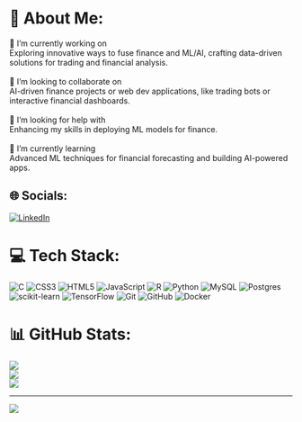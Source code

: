 # 💫 About Me:
🔭 I’m currently working on<br>Exploring innovative ways to fuse finance and ML/AI, crafting data-driven solutions for trading and financial analysis.<br><br>👯 I’m looking to collaborate on<br>AI-driven finance projects or web dev applications, like trading bots or interactive financial dashboards.<br><br>🤝 I’m looking for help with<br>Enhancing my skills in deploying ML models for finance.<br><br>🌱 I’m currently learning<br>Advanced ML techniques for financial forecasting and building AI-powered apps.


## 🌐 Socials:
[![LinkedIn](https://img.shields.io/badge/LinkedIn-%230077B5.svg?logo=linkedin&logoColor=white)](https://linkedin.com/in/https://www.linkedin.com/in/neil-mathew-joseph-renju-3269362a4?lipi=urn%3Ali%3Apage%3Ad_flagship3_profile_view_base_contact_details%3BOD8sfh6ARtK4to%2BlwHrXRw%3D%3D) 

# 💻 Tech Stack:
![C](https://img.shields.io/badge/c-%2300599C.svg?style=for-the-badge&logo=c&logoColor=white) ![CSS3](https://img.shields.io/badge/css3-%231572B6.svg?style=for-the-badge&logo=css3&logoColor=white) ![HTML5](https://img.shields.io/badge/html5-%23E34F26.svg?style=for-the-badge&logo=html5&logoColor=white) ![JavaScript](https://img.shields.io/badge/javascript-%23323330.svg?style=for-the-badge&logo=javascript&logoColor=%23F7DF1E) ![R](https://img.shields.io/badge/r-%23276DC3.svg?style=for-the-badge&logo=r&logoColor=white) ![Python](https://img.shields.io/badge/python-3670A0?style=for-the-badge&logo=python&logoColor=ffdd54) ![MySQL](https://img.shields.io/badge/mysql-4479A1.svg?style=for-the-badge&logo=mysql&logoColor=white) ![Postgres](https://img.shields.io/badge/postgres-%23316192.svg?style=for-the-badge&logo=postgresql&logoColor=white) ![scikit-learn](https://img.shields.io/badge/scikit--learn-%23F7931E.svg?style=for-the-badge&logo=scikit-learn&logoColor=white) ![TensorFlow](https://img.shields.io/badge/TensorFlow-%23FF6F00.svg?style=for-the-badge&logo=TensorFlow&logoColor=white) ![Git](https://img.shields.io/badge/git-%23F05033.svg?style=for-the-badge&logo=git&logoColor=white) ![GitHub](https://img.shields.io/badge/github-%23121011.svg?style=for-the-badge&logo=github&logoColor=white) ![Docker](https://img.shields.io/badge/docker-%230db7ed.svg?style=for-the-badge&logo=docker&logoColor=white)
# 📊 GitHub Stats:
![](https://github-readme-stats.vercel.app/api?username=neilmathewjosephrenju&theme=tokyonight&hide_border=false&include_all_commits=true&count_private=false)<br/>
![](https://nirzak-streak-stats.vercel.app/?user=neilmathewjosephrenju&theme=tokyonight&hide_border=false)<br/>
![](https://github-readme-stats.vercel.app/api/top-langs/?username=neilmathewjosephrenju&theme=tokyonight&hide_border=false&include_all_commits=true&count_private=false&layout=compact)

---
[![](https://visitcount.itsvg.in/api?id=neilmathewjosephrenju&icon=0&color=0)](https://visitcount.itsvg.in)

<!-- Proudly created with GPRM ( https://gprm.itsvg.in ) -->
